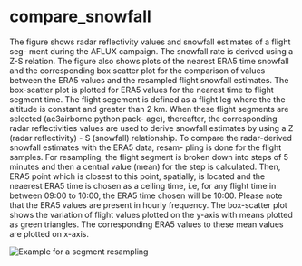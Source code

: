 # compare_snowfall
The figure shows radar reflectivity values and snowfall estimates of a flight seg-
ment during the AFLUX campaign. The snowfall rate is derived using a Z-S
relation. The figure also shows plots of the nearest ERA5 time snowfall and
the corresponding box scatter plot for the comparison of values between the
ERA5 values and the resampled flight snowfall estimates. The box-scatter plot
is plotted for ERA5 values for the nearest time to flight segment time. The flight
segement is defined as a flight leg where the the altitude is constant and greater
than 2 km. When these flight segments are selected (ac3airborne python pack-
age), thereafter, the corresponding radar reflectivities values are used to derive
snowfall estimates by using a Z (radar reflectivity) - S (snowfall) relationship.
To compare the radar-derived snowfall estimates with the ERA5 data, resam-
pling is done for the flight samples. For resampling, the flight segment is broken
down into steps of 5 minutes and then a central value (mean) for the step is
calculated. Then, ERA5 point which is closest to this point, spatially, is located
and the neaerest ERA5 time is chosen as a ceiling time, i.e, for any flight time
in between 09:00 to 10:00, the ERA5 time chosen will be 10:00. Please note that
the ERA5 values are present in hourly frequency. The box-scatter plot shows
the variation of flight values plotted on the y-axis with means plotted as green
triangles. The corresponding ERA5 values to these mean values are plotted on
x-axis.

![Example for a segment resampling](image(1).png)
